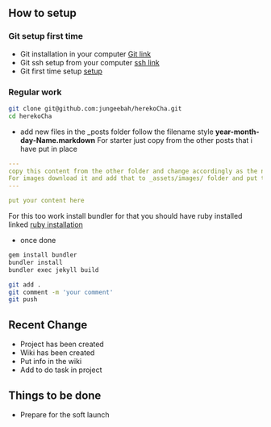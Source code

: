 ## How to setup
### Git setup first time
* Git installation in your computer [Git link](https://git-scm.com/book/en/v2/Getting-Started-Installing-Git)
* Git ssh setup from your computer [ssh link](https://help.github.com/en/github/authenticating-to-github/connecting-to-github-with-ssh)
* Git first time setup [setup](https://git-scm.com/book/en/v2/Getting-Started-First-Time-Git-Setup)

### Regular work
```bash
git clone git@github.com:jungeebah/herekoCha.git
cd herekoCha
```
* add new files in the _posts folder follow the filename style **year-month-day-Name.markdown**
For starter just copy from the other posts that i have put in place
```yaml
---
copy this content from the other folder and change accordingly as the name descriptions tags and 
For images download it and add that to _assets/images/ folder and put the location like done in other file
---

put your content here

```
For this too work install bundler for that you should have ruby installed linked
[ruby installation](https://www.ruby-lang.org/en/documentation/installation/)
* once done 
```bash
gem install bundler
bundler install
bundler exec jekyll build
```
``` bash
git add .
git comment -m 'your comment'
git push
```

## Recent Change
* Project has been created
* Wiki has been created
* Put info in the wiki
* Add to do task in project
  
## Things to be done
* Prepare for the soft launch
